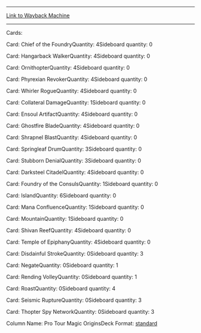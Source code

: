
---
[Link to Wayback Machine](https://web.archive.org/web/20150805063006/http://magic.wizards.com/en/articles/decks/mike-sigrists-blue-red-ensoul-artifact-2015-08-01)

[_metadata_:generator]:- "Drupal 7 (http://drupal.org)"
[_metadata_:node]:- "440896"
[_metadata_:publish_date]:- "2015-08-01"
[_metadata_:source]:- "article"
[_metadata_:title]:- "Mike Sigrist's Blue-Red Ensoul Artifact"
[_metadata_:wayback_capture_timestamp]:- "2015-08-05 06:30:06"
[_metadata_:wayback_raw_url]:- "https://web.archive.org/web/20150805063006id_/http://magic.wizards.com/en/articles/decks/mike-sigrists-blue-red-ensoul-artifact-2015-08-01"
[_metadata_:wayback_url]:- "http://magic.wizards.com/en/articles/decks/mike-sigrists-blue-red-ensoul-artifact-2015-08-01"
---





Cards: 

Card: Chief of the FoundryQuantity: 4Sideboard quantity: 0 



Card: Hangarback WalkerQuantity: 4Sideboard quantity: 0 



Card: OrnithopterQuantity: 4Sideboard quantity: 0 



Card: Phyrexian RevokerQuantity: 4Sideboard quantity: 0 



Card: Whirler RogueQuantity: 4Sideboard quantity: 0 



Card: Collateral DamageQuantity: 1Sideboard quantity: 0 



Card: Ensoul ArtifactQuantity: 4Sideboard quantity: 0 



Card: Ghostfire BladeQuantity: 4Sideboard quantity: 0 



Card: Shrapnel BlastQuantity: 4Sideboard quantity: 0 



Card: Springleaf DrumQuantity: 3Sideboard quantity: 0 



Card: Stubborn DenialQuantity: 3Sideboard quantity: 0 



Card: Darksteel CitadelQuantity: 4Sideboard quantity: 0 



Card: Foundry of the ConsulsQuantity: 1Sideboard quantity: 0 



Card: IslandQuantity: 6Sideboard quantity: 0 



Card: Mana ConfluenceQuantity: 1Sideboard quantity: 0 



Card: MountainQuantity: 1Sideboard quantity: 0 



Card: Shivan ReefQuantity: 4Sideboard quantity: 0 



Card: Temple of EpiphanyQuantity: 4Sideboard quantity: 0 



Card: Disdainful StrokeQuantity: 0Sideboard quantity: 3 



Card: NegateQuantity: 0Sideboard quantity: 1 



Card: Rending VolleyQuantity: 0Sideboard quantity: 1 



Card: RoastQuantity: 0Sideboard quantity: 4 



Card: Seismic RuptureQuantity: 0Sideboard quantity: 3 



Card: Thopter Spy NetworkQuantity: 0Sideboard quantity: 3 

Column Name: Pro Tour Magic OriginsDeck Format: [standard](/en/deck-format/standard)


 

 
